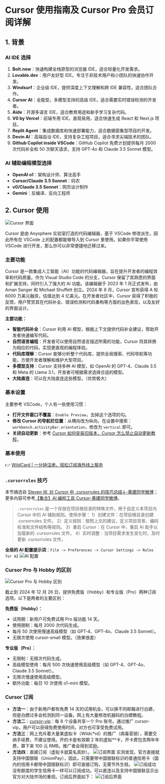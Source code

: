 # Cursor 使用指南及 Cursor Pro 会员订阅详解

## 1. 背景

### AI IDE 选择

1. **Bolt.new**：快速构建全栈原型的浏览器 IDE，适合轻量化开发需求。
2. **Lovable.dev**：用户友好型 IDE，专注于非技术用户和小团队的快速协作开发。
3. **Windsurf**：企业级 IDE，提供深度上下文理解和跨 IDE 兼容性，适合团队合作。
4. **Cursor AI**：全能型，多模型支持的高级 IDE，适合需要实时错误检测的开发者。
5. **Aide**：开源多语言 IDE，适合教育用途和新手学习复杂代码。
6. **V0 by Vercel**：前端专用 IDE，直观易用，适合快速生成 React 和 Next.js 项目。
7. **Replit Agent**：集成数据库和快速部署能力，适合数据密集型项目的开发。
8. **Devin AI**：高端自治 IDE，支持复杂工程项目，适合寻求尖端技术的团队。
9. **Github Copilot inside VSCode**：GitHub Copilot 免费计划提供每月 2000 次代码补全和 50 次聊天请求，支持 GPT-4o 和 Claude 3.5 Sonnet 模型。

### AI 辅助编程模型选择

- **OpenAI o1**：架构设计师、算法高手
- **Cursor/Claude 3.5 Sonnet**：码农
- **v0/Claude 3.5 Sonnet**：网页设计制作
- **Gemini**：反编译、反向工程师

## 2. Cursor 使用

![Cursor 界面](https://bbtdd.com/img/9187543076863.webp)

Cursor 是由 Anysphere 实验室打造的代码编辑器，基于 VSCode 修改派生，因此所有在 VSCode 上的配置都能够导入到 Cursor 里使用。如果你平常使用 VSCode 进行开发，那么你可以非常便捷地迁移过来。

### 主要功能

Cursor 是一款集成人工智能（AI）功能的代码编辑器，旨在提升开发者的编程效率和代码质量。作为 Visual Studio Code 的分支，Cursor 保留了其熟悉的界面和扩展支持，同时引入了强大的 AI 功能。该编辑器于 2023 年 1 月正式发布，由 Aman Sanger 和 Michael Shuffett 创立。2024 年 8 月，Cursor 宣布获得 A 轮 6000 万美元融资，估值达到 4 亿美元。在开发者社区中，Cursor 获得了积极的反馈，用户赞赏其在代码补全、错误检测和代码重构等方面的出色表现，以及友好的界面设计。

**主要功能：**

- **智能代码补全**：Cursor 利用 AI 模型，根据上下文提供代码补全建议，帮助开发者快速编写代码。
- **自然语言编程**：开发者可以使用自然语言描述所需的功能，Cursor 将其转换为相应的代码，实现更直观的编程体验。
- **代码库理解**：Cursor 能够分析整个代码库，提供全局搜索、代码导航等功能，方便开发者理解和维护大型项目。
- **多模型支持**：Cursor 支持多种 AI 模型，如 OpenAI 的 GPT-4、Claude 3.5 和 Meta 的 Llama 3.1，开发者可根据需求选择合适的模型。
- **大陆直连**：可以在大陆直连这些模型。（优势极大）

### 基本设置

主要参考 VSCode，个人有一些使用习惯：

- **打开文件窗口不覆盖**：`Enable Preview`，去掉这个选项的勾。
- **修改 Cursor 的导航栏位置**：从横向改为纵向，在设置中搜索：`workbench.activityBar.orientation`，修改为 `vertical` 即可。
- **关闭自动更新**：参考 [Cursor 如何安装旧版本，Cursor 怎么禁止自动更新教程](https://blog.csdn.net/AIPioneerShark/article/details/144562738)。

### 基本使用

👉 [WildCard | 一分钟注册，轻松订阅海外线上服务](https://bbtdd.com/WildCard)

### `.cursorrules` 技巧

本节摘选自 [Steven W. 对 Cursor 中 .cursorrules 的技巧总结↓-黄建同学微博](https://weibo.cn/sinaurl?u=https%3A%2F%2Fweibo.com%2F5648162302%2FP6kwS1sUW)；更多内容可参考[【集合】AI 编程工具 Cursor-黄建同学微博](https://weibo.com/ttarticle/p/show?id=2309405099227071250763)。

> `.cursorrules` 是一个存放在项目根目录的特殊文件，用于自定义本项目内 Cursor 中的 AI 辅助规则。使用步骤：
> 1）创建文件：在项目根目录创建 .cursorrules 文件。
> 2）定义规则：按照上文的建议，定义项目背景、编码标准和文件结构等规则。
> 3）重启 Cursor：在 Cursor 中，重启 AI 助手以加载新的 .cursorrules 文件。
> 4）实时调整：当项目需求发生变化时，及时更新 .cursorrules 文件。

**全局的 AI 配置提示词**：`File -> Preferences -> Cursor Settings -> Rules for AI`
![AI 配置](https://bbtdd.com/img/9199104379.webp)

### Cursor Pro 与 Hobby 的区别

![Cursor Pro 与 Hobby 区别](https://bbtdd.com/img/758739774806.webp)

截止到 2024 年 12 月 26 日，提供免费版（Hobby）和专业版（Pro）两种订阅选项。以下是两者的主要区别：

**免费版（Hobby）：**

- 试用期：新用户可免费试用 Pro 版功能 14 天。
- 使用限制：每月 2000 次代码生成。
- 每月 50 次使用慢速高级模型（如 GPT-4、GPT-4o、Claude 3.5 Sonnet）。
- 无限次使用 cursor-small 模型。（效果很差）

**专业版（Pro）：**

- 无限制：无限次代码生成。
- 高级模型使用：每月 500 次快速使用高级模型（如 GPT-4、GPT-4o、Claude 3.5 Sonnet）。
- 无限次慢速使用高级模型。
- 额外功能：每日 10 次使用 o1-mini 模型。

### Cursor 订阅

- **方法一**：由于新用户都有免费 14 天的试用机会，可以换不同邮箱进行白嫖，但是白嫖过多会检测到同一设备。网上有大量修改机器码的白嫖教程。
- **方法二**：[cursor-vip](https://github.com/kingparks/cursor-vip/blob/main/README_CN.md)：每 8 个设备共享一个 Pro 账号。通过推广 cursor-vip，用户可以获得免费使用时间，对方也可享受免费试用。
- **方法三**：网上充斥着大量某虚拟卡（Wildc*rd）的推广（病毒营销），需要交纳手续费，不建议使用。开的卡是有效期 2 年的虚拟**卡，开卡费包含两年年费，算下来 100 元 RMB。推广者会得到奖励。
- **方法四**：直接订阅（虚拟卡就莫名其妙）。
  ![订阅界面](https://bbtdd.com/img/410223317479797.webp)
  实测发现，官方直接就支持中国银联（UnionPay），因此，只需要带中国银联标识的普通信用卡（国内的信用卡都带中国银联标识）即可直接订购，无需节外生枝。
  ![订阅成功](https://bbtdd.com/img/134670983518376.webp)
  没有额度的学生信用卡一样可以订阅成功。可以直连以及支持中国银联显示出官方对大陆市场的重视。订阅后界面如下：
  ![订阅后界面](https://bbtdd.com/img/60114070954510.webp)